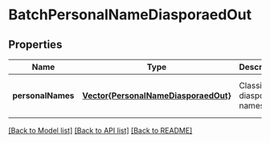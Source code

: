 # BatchPersonalNameDiasporaedOut


## Properties
Name | Type | Description | Notes
------------ | ------------- | ------------- | -------------
**personalNames** | [**Vector{PersonalNameDiasporaedOut}**](PersonalNameDiasporaedOut.md) | Classified diaspora names | [optional] [default to nothing]


[[Back to Model list]](../README.md#models) [[Back to API list]](../README.md#api-endpoints) [[Back to README]](../README.md)


